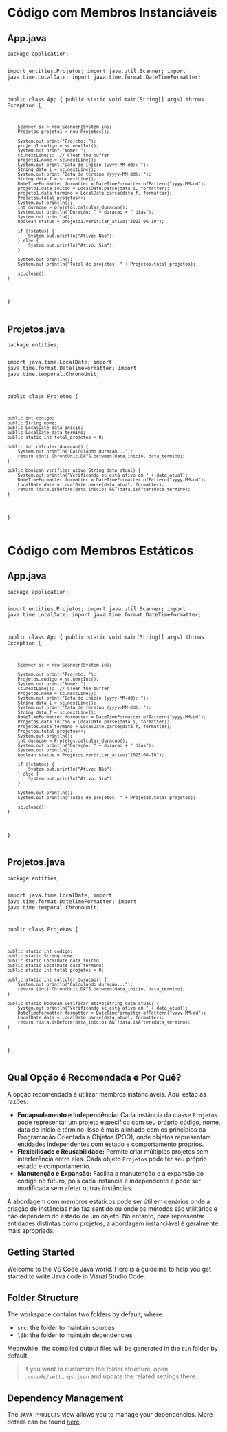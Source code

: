 <!DOCTYPE html>
<html>
<head>
    <title>Código com Membros Instanciáveis</title>
</head>
<body>
    <h1>Código com Membros Instanciáveis</h1>

<h2>App.java</h2>
    <pre>
<code>package application;

import entities.Projetos;
import java.util.Scanner;
import java.time.LocalDate;
import java.time.format.DateTimeFormatter;

public class App {
    public static void main(String[] args) throws Exception {

        Scanner sc = new Scanner(System.in);
        Projetos projeto1 = new Projetos();

        System.out.print("Projeto: ");
        projeto1.codigo = sc.nextInt();
        System.out.print("Nome: ");
        sc.nextLine();  // Clear the buffer
        projeto1.nome = sc.nextLine();
        System.out.print("Data de início (yyyy-MM-dd): ");
        String data_i = sc.nextLine();
        System.out.print("Data de término (yyyy-MM-dd): ");
        String data_f = sc.nextLine();
        DateTimeFormatter formatter = DateTimeFormatter.ofPattern("yyyy-MM-dd");
        projeto1.data_inicio = LocalDate.parse(data_i, formatter);
        projeto1.data_termino = LocalDate.parse(data_f, formatter);
        Projetos.total_projetos++;
        System.out.println();
        int duracao = projeto1.calcular_duracao();
        System.out.println("Duração: " + duracao + " dias");
        System.out.println();
        boolean status = projeto1.verificar_ativo("2023-06-10");

        if (!status) {
            System.out.println("Ativo: Não");
        } else {
            System.out.println("Ativo: Sim");
        }

        System.out.println();
        System.out.println("Total de projetos: " + Projetos.total_projetos);

        sc.close();
    }
}
</code>
    </pre>

 <h2>Projetos.java</h2>
    <pre>
<code>package entities;

import java.time.LocalDate;
import java.time.format.DateTimeFormatter;
import java.time.temporal.ChronoUnit;

public class Projetos {

    public int codigo;
    public String nome;
    public LocalDate data_inicio;
    public LocalDate data_termino;
    public static int total_projetos = 0;

    public int calcular_duracao() {
        System.out.println("Calculando duração...");
        return (int) ChronoUnit.DAYS.between(data_inicio, data_termino);
    }

    public boolean verificar_ativo(String data_atual) {
        System.out.println("Verificando se está ativo em " + data_atual);
        DateTimeFormatter formatter = DateTimeFormatter.ofPattern("yyyy-MM-dd");
        LocalDate data = LocalDate.parse(data_atual, formatter);
        return !data.isBefore(data_inicio) && !data.isAfter(data_termino);
    }
}
</code>
    </pre>
</body>
</html>




<!DOCTYPE html>
<html>
<head>
    <title>Código com Membros Estáticos</title>
</head>
<body>
    <h1>Código com Membros Estáticos</h1>

 <h2>App.java</h2>
    <pre>
<code>package application;

import entities.Projetos;
import java.util.Scanner;
import java.time.LocalDate;
import java.time.format.DateTimeFormatter;

public class App {
    public static void main(String[] args) throws Exception {

        Scanner sc = new Scanner(System.in);

        System.out.print("Projeto: ");
        Projetos.codigo = sc.nextInt();
        System.out.print("Nome: ");
        sc.nextLine();  // Clear the buffer
        Projetos.nome = sc.nextLine();
        System.out.print("Data de início (yyyy-MM-dd): ");
        String data_i = sc.nextLine();
        System.out.print("Data de término (yyyy-MM-dd): ");
        String data_f = sc.nextLine();
        DateTimeFormatter formatter = DateTimeFormatter.ofPattern("yyyy-MM-dd");
        Projetos.data_inicio = LocalDate.parse(data_i, formatter);
        Projetos.data_termino = LocalDate.parse(data_f, formatter);
        Projetos.total_projetos++;
        System.out.println();
        int duracao = Projetos.calcular_duracao();
        System.out.println("Duração: " + duracao + " dias");
        System.out.println();
        boolean status = Projetos.verificar_ativo("2023-06-10");

        if (!status) {
            System.out.println("Ativo: Não");
        } else {
            System.out.println("Ativo: Sim");
        }

        System.out.println();
        System.out.println("Total de projetos: " + Projetos.total_projetos);

        sc.close();
    }
}
</code>
    </pre>

 <h2>Projetos.java</h2>
    <pre>
<code>package entities;

import java.time.LocalDate;
import java.time.format.DateTimeFormatter;
import java.time.temporal.ChronoUnit;

public class Projetos {

    public static int codigo;
    public static String nome;
    public static LocalDate data_inicio;
    public static LocalDate data_termino;
    public static int total_projetos = 0;

    public static int calcular_duracao() {
        System.out.println("Calculando duração...");
        return (int) ChronoUnit.DAYS.between(data_inicio, data_termino);
    }

    public static boolean verificar_ativo(String data_atual) {
        System.out.println("Verificando se está ativo em " + data_atual);
        DateTimeFormatter formatter = DateTimeFormatter.ofPattern("yyyy-MM-dd");
        LocalDate data = LocalDate.parse(data_atual, formatter);
        return !data.isBefore(data_inicio) && !data.isAfter(data_termino);
    }
}
</code>
    </pre>

  <h2>Qual Opção é Recomendada e Por Quê?</h2>
    <p>A opção recomendada é utilizar membros instanciáveis. Aqui estão as razões:</p>
    <ul>
        <li><b>Encapsulamento e Independência:</b> Cada instância da classe <code>Projetos</code> pode representar um projeto específico com seu próprio código, nome, data de início e término. Isso é mais alinhado com os princípios da Programação Orientada a Objetos (POO), onde objetos representam entidades independentes com estado e comportamento próprios.</li>
        <li><b>Flexibilidade e Reusabilidade:</b> Permite criar múltiplos projetos sem interferência entre eles. Cada objeto <code>Projetos</code> pode ter seu próprio estado e comportamento.</li>
        <li><b>Manutenção e Expansão:</b> Facilita a manutenção e a expansão do código no futuro, pois cada instância é independente e pode ser modificada sem afetar outras instâncias.</li>
    </ul>
    <p>A abordagem com membros estáticos pode ser útil em cenários onde a criação de instâncias não faz sentido ou onde os métodos são utilitários e não dependem do estado de um objeto. No entanto, para representar entidades distintas como projetos, a abordagem instanciável é geralmente mais apropriada.</p>
</body>
</html>





## Getting Started

Welcome to the VS Code Java world. Here is a guideline to help you get started to write Java code in Visual Studio Code.

## Folder Structure

The workspace contains two folders by default, where:

- `src`: the folder to maintain sources
- `lib`: the folder to maintain dependencies

Meanwhile, the compiled output files will be generated in the `bin` folder by default.

> If you want to customize the folder structure, open `.vscode/settings.json` and update the related settings there.

## Dependency Management

The `JAVA PROJECTS` view allows you to manage your dependencies. More details can be found [here](https://github.com/microsoft/vscode-java-dependency#manage-dependencies).
